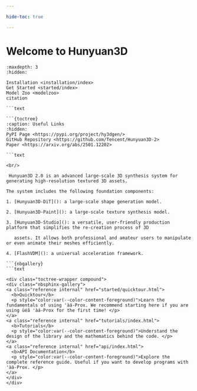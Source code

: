 ```yaml
---

hide-toc: true

---
```


# Welcome to Hunyuan3D

```{toctree}
:maxdepth: 3
:hidden:

Installation <installation/index>
Get Started <started/index>
Model Zoo <modelzoo>
citation

```text

```{toctree}
:caption: Useful Links
:hidden:
PyPI Page <https://pypi.org/project/hy3dgen/>
GitHub Repository <https://github.com/Tencent/Hunyuan3D-2>
Paper <https://arxiv.org/abs/2501.12202>

```text

<br/>

 Hunyuan3D 2.0 is an advanced large-scale 3D synthesis system for generating high-resolution textured 3D assets.

The system includes the following foundation components:

1. [Hunyuan3D-DiT](): a large-scale shape generation model.

2. [Hunyuan3D-Paint](): a large-scale texture synthesis model.

3. [Hunyuan3D-Studio](): a versatile, user-friendly production platform that simplifies the re-creation process of 3D

   assets. It allows both professional and amateur users to manipulate or even animate their meshes efficiently.

4. [FlashVDM](): a universal acceleration framework.

```{nbgallery}
```text

<div class="toctree-wrapper compound">
<div class="nbsphinx-gallery">
<a class="reference internal" href="started/quicktour.html">
  <b>Quicktour</b>
  <p style="color:var(--color-content-foreground)">Learn the fundamentals of using 'àá-Prox. We recommend starting here if you are using üéâ 'àá-Prox for the first time! </p>
</a>
<a class="reference internal" href="tutorials/index.html">
  <b>Tutorials</b>
  <p style="color:var(--color-content-foreground)">Understand the design of the library and the mathematics behind the code. </p>
</a>
<a class="reference internal" href="api/index.html">
  <b>API Documentation</b>
  <p style="color:var(--color-content-foreground)">Explore the complete reference guide. Useful if you want to develop programs with 'àá-Prox. </p>
</a>
</div>
</div>
